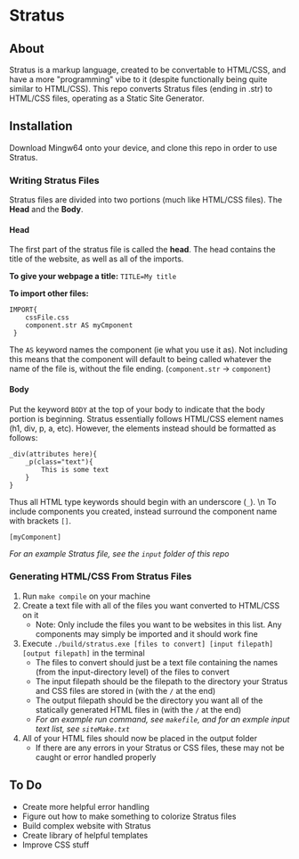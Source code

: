 # Stratus

## About
Stratus is a markup language, created to be convertable to HTML/CSS, and have
a more "programming" vibe to it (despite functionally being quite similar to 
HTML/CSS). This repo converts Stratus files (ending in .str) to HTML/CSS files,
operating as a Static Site Generator.

## Installation
Download Mingw64 onto your device, and clone this repo in order to use Stratus.
### Writing Stratus Files
Stratus files are divided into two portions (much like HTML/CSS files). The
**Head** and the **Body**.
#### Head
The first part of the stratus file is called the **head**. The head contains the
title of the website, as well as all of the imports.

**To give your webpage a title:**
`TITLE=My title`

**To import other files:**
```
IMPORT{
    cssFile.css
    component.str AS myCmponent
 }
```
The `AS` keyword names the component (ie what you use it as). Not including
this means that the component will default to being called whatever the name
of the file is, without the file ending. (`component.str` -> `component`)

#### Body
Put the keyword `BODY` at the top of your body to indicate that the body
portion is beginning. Stratus essentially follows HTML/CSS element names (h1,
div, p, a, etc). However, the elements instead should be formatted as follows:
```
_div(attributes here){
    _p(class="text"){
        This is some text
    }
}
```
Thus all HTML type keywords should begin with an underscore (`_`).
\n
To include components you created, instead surround the component name with
brackets `[]`.

`[myComponent]`


*For an example Stratus file, see the `input` folder of this repo* 

### Generating HTML/CSS From Stratus Files
1. Run `make compile` on your machine
2. Create a text file with all of the files you want converted to HTML/CSS on it
   - Note: Only include the files you want to be websites in this list. Any components
     may simply be imported and it should work fine
3. Execute `./build/stratus.exe [files to convert] [input filepath] [output filepath]` in the terminal
   - The files to convert should just be a text file containing the names
     (from the input-directory level) of the files to convert
   - The input filepath should be the filepath to the directory your Stratus and
     CSS files are stored in (with the `/` at the end)
   - The output filepath should be the directory you want all of the statically
     generated HTML files in (with the `/` at the end)
   - *For an example run command, see `makefile`, and for an exmple input text
     list, see `siteMake.txt`*
4. All of your HTML files should now be placed in the output folder
   - If there are any errors in your Stratus or CSS files, these may not be
     caught or error handled properly

## To Do
- Create more helpful error handling
- Figure out how to make something to colorize Stratus files
- Build complex website with Stratus
- Create library of helpful templates
- Improve CSS stuff